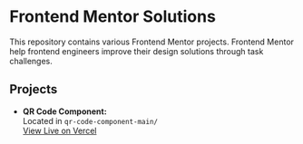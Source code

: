 # Frontend Mentor Solutions

This repository contains various Frontend Mentor projects.
Frontend Mentor help frontend engineers improve their design solutions through task challenges.

## Projects

- **QR Code Component:**  
  Located in `qr-code-component-main/`  
  [View Live on Vercel](https://frontend-mentor-solutions-git-master-angie-254s-projects.vercel.app/)

